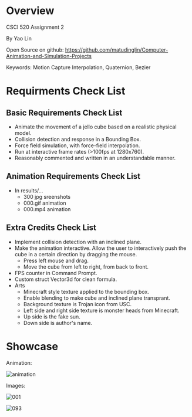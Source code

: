 # Overview
CSCI 520 Assignment 2

By Yao Lin

Open Source on github: https://github.com/matudinglin/Computer-Animation-and-Simulation-Projects

Keywords: Motion Capture Interpolation, Quaternion, Bezier

# Requirments Check List
## Basic Requirements Check List
- Animate the movement of a jello cube based on a realistic physical model.
- Collision detection and response in a Bounding Box.
- Force field simulation, with force-field interpolation.
- Run at interactive frame rates (>100fps at 1280x760).
- Reasonably commented and written in an understandable manner.

## Animation Requirements Check List
- In results/...
  - 300 jpg sreenshots
  - 000.gif animation
  - 000.mp4 animation

## Extra Credits Check List
- Implement collision detection with an inclined plane.
- Make the animation interactive. Allow the user to interactively push the cube in a certain direction by dragging the mouse. 
  - Press left mouse and drag.
  - Move the cube from left to right, from back to front.
- FPS counter in Command Prompt.
- Custom struct Vector3d for clean formula.
- Arts
  - Minecraft style texture applied to the bounding box.
  - Enable blending to make cube and inclined plane transprant.
  - Background texture is Trojan icon from USC.
  - Left side and right side texture is monster heads from Minecraft.
  - Up side is the fake sun.
  - Down side is author's name.



# Showcase
Animation:

![animation](./results/000.gif)

Images:

![001](./results/001.jpg)

![093](./results/093.jpg)



